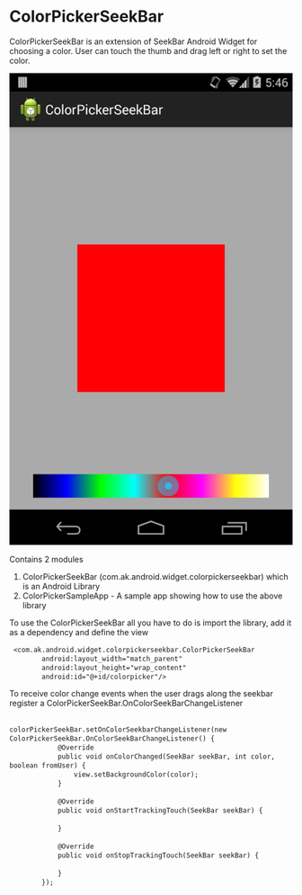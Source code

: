 ColorPickerSeekBar
==================

ColorPickerSeekBar is an extension of SeekBar Android Widget for choosing a color. User can touch the thumb and drag left or right to set the color.

![alt tag](ColorPickerSeekBar-Screenshot.png)

Contains 2 modules
1. ColorPickerSeekBar (com.ak.android.widget.colorpickerseekbar) which is an Android Library
2. ColorPickerSampleApp - A sample app showing how to use the above library

To use the ColorPickerSeekBar all you have to do is import the library, add it as a dependency and define the view

~~~
 <com.ak.android.widget.colorpickerseekbar.ColorPickerSeekBar
        android:layout_width="match_parent"
        android:layout_height="wrap_content"
        android:id="@+id/colorpicker"/>
~~~

To receive color change events when the user drags along the seekbar register a ColorPickerSeekBar.OnColorSeekBarChangeListener

~~~

colorPickerSeekBar.setOnColorSeekbarChangeListener(new ColorPickerSeekBar.OnColorSeekBarChangeListener() {
            @Override
            public void onColorChanged(SeekBar seekBar, int color, boolean fromUser) {
                view.setBackgroundColor(color);
            }

            @Override
            public void onStartTrackingTouch(SeekBar seekBar) {

            }

            @Override
            public void onStopTrackingTouch(SeekBar seekBar) {

            }
        });

~~~
